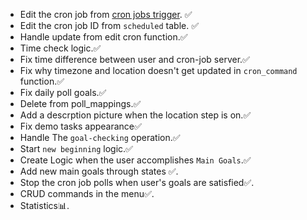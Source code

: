 - Edit the cron job from [cron jobs trigger](cron-job.org). ✅
- Edit the cron job ID from `scheduled` table. ✅
- Handle update from edit cron function.✅
- Time check logic.✅
- Fix time difference between user and cron-job server.✅
- Fix why timezone and location doesn't get updated in `cron_command` function.✅
- Fix daily poll goals.✅
- Delete from poll_mappings.✅
- Add a descrption picture when the location step is on.✅
- Fix demo tasks appearance✅
- Handle The `goal-checking` operation.✅
- Start `new beginning` logic.✅
- Create Logic when the user accomplishes `Main Goals`.✅
- Add new main goals through states ✅.
- Stop the cron job polls when user's goals are satisfied✅.
- CRUD commands in the menu✅.
- Statistics📊.